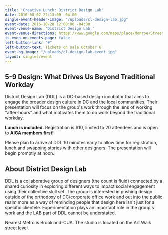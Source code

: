 ```yaml
---
title: 'Creative Lunch: District Design Lab'
date: 2016-08-02 22:13:00 -04:00
single-event-header-image: "/uploads/cl-design-lab.jpg"
event-date: 2016-10-28 12:00:00 -04:00
event-venue-name: 'District Design Lab '
event-venue-directions: https://www.google.com/maps/place/Monroe+Street+Market/@38.9323675,-76.9982831,17z/data=!4m8!1m2!2m1!1sMonroe+St+Market+NE,+Studio+17++Washington,+DC+!3m4!1s0x89b7c7ee28fdcef7:0x420d44886032c18b!8m2!3d38.931907!4d-76.996965
is-even-on-events-page: false
left-button-link: "#"
left-button-text: Tickets on sale October 6
event-bg-image: "/uploads/cl-design-lab-event.jpg"
layout: singles/event
---
```


## 5-9 Design: What Drives Us Beyond Traditional Workday   

District Design Lab (DDL) is a DC-based design incubator that aims to engage the broader design culture in DC and the local communities. Their presentation will focus on the group's work through the lens of working "after-hours" and what motivates them to do work beyond the traditional workday.

**Lunch is included.** Registration is $10, limited to 20 attendees and is open to **AIGA members first!**

Please plan to arrive at DDL 10 minutes early to allow time for registration, lunch and swapping stories with other designers. The presentation will begin promptly at noon.

## About District Design Lab

DDL is a collaborative group of designers (the count is fluid) connected by a shared curiosity in exploring different ways to impact social engagement using their collective skill set. The group is interested in pushing design outside of the orthodoxy of DC/corporate office work and out into the public realm more as a way of reminding people that design here isn't just for a specific clientele. Experimentation plays an important role in the group's work and the LAB part of DDL cannot be understated.

Nearest Metro is Brookland-CUA. The studio is located on the Art Walk street level. 